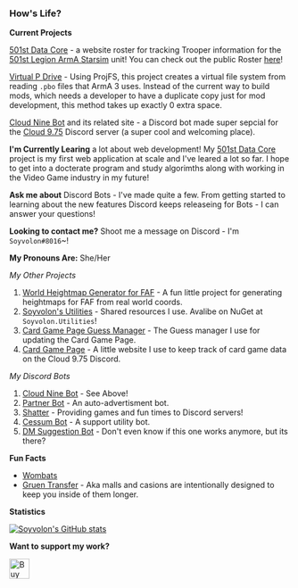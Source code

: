 ### How's Life?

**Current Projects**

[501st Data Core](https://github.com/501stLegionA3/FiveOhFirstDataCore) - a website roster for tracking Trooper information for the [501st Legion ArmA Starsim](https://www.501stlegion-a3.com/) unit! You can check out the public Roster [here](https://s4.501stlegion-a3.com/)!

[Virtual P Drive](https://github.com/Soyvolon/VirtualPDrive) - Using ProjFS, this project creates a virtual file system from reading `.pbo` files that ArmA 3 uses. Instead of the current way to build mods, which needs a developer to have a duplicate copy just for mod development, this method takes up exactly 0 extra space.

[Cloud Nine Bot](https://github.com/Soyvolon/CloudNineBot) and its related site - a Discord bot made super sepcial for the [Cloud 9.75](https://discord.gg/AmFQ5vQWQd) Discord server (a super cool and welcoming place).

**I'm Currently Learing** a lot about web development! My [501st Data Core](https://github.com/501stLegionA3/FiveOhFirstDataCore) project is my first web application at scale and I've leared a lot so far. I hope to get into a docterate program and study algorimths along with working in the Video Game industry in my future!

**Ask me about** Discord Bots - I've made quite a few. From getting started to learning about the new features Discord keeps releaseing for Bots - I can answer your questions!

**Looking to contact me?** Shoot me a message on Discord - I'm `Soyvolon#8016`~!

**My Pronouns Are:** She/Her

*My Other Projects*
1. [World Heightmap Generator for FAF](https://github.com/Soyvolon/WorldHeightmapForFAF) - A fun little project for generating heightmaps for FAF from real world coords.
2. [Soyvolon's Utilities](https://github.com/Soyvolon/Soyvolon.Utilities) - Shared resources I use. Avalibe on NuGet at `Soyvolon.Utilities`!
3. [Card Game Page Guess Manager](https://github.com/Soyvolon/CardGamePage-GuessManager) - The Guess manager I use for updating the Card Game Page.
4. [Card Game Page](https://github.com/Soyvolon/CardGamePage) - A little website I use to keep track of card game data on the Cloud 9.75 Discord.

*My Discord Bots*
1. [Cloud Nine Bot](https://github.com/Soyvolon/CloudNineBot) - See Above!
2. [Partner Bot](https://github.com/Soyvolon/PartnerBot) - An auto-advertisment bot.
3. [Shatter](https://github.com/Soyvolon/Shatter) - Providing games and fun times to Discord servers!
4. [Cessum Bot](https://github.com/Soyvolon/CessumBot) - A support utility bot.
5. [DM Suggestion Bot](https://github.com/Soyvolon/DMSuggestionBot) - Don't even know if this one works anymore, but its there?

**Fun Facts**
- [Wombats](https://imgur.com/gallery/oQHZL1i)
- [Gruen Transfer](https://psmag.com/magazine/gruen-transfer) - Aka malls and casions are intentionally designed to keep you inside of them longer.

**Statistics**

[![Soyvolon's GitHub stats](https://github-readme-stats.vercel.app/api?username=Soyvolon&show_icons=true&theme=dark)](https://github.com/anuraghazra/github-readme-stats)

**Want to support my work?**

<a href='https://ko-fi.com/N4N42SM6N' target='_blank'><img height='36' style='border:0px;height:36px;' src='https://cdn.ko-fi.com/cdn/kofi4.png?v=2' border='0' alt='Buy Me a Coffee at ko-fi.com' /></a>

<!--
**Soyvolon/Soyvolon** is a ✨ _special_ ✨ repository because its `README.md` (this file) appears on your GitHub profile.

Here are some ideas to get you started:

- 🔭 I’m currently working on ...
- 🌱 I’m currently learning ...
- 👯 I’m looking to collaborate on ...
- 🤔 I’m looking for help with ...
- 💬 Ask me about ...
- 📫 How to reach me: ...
- 😄 Pronouns: ...
- ⚡ Fun fact: ...
-->
